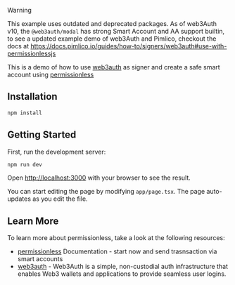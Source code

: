 > [!WARNING]
> This example uses outdated and deprecated packages. As of web3Auth v10, the `@web3auth/modal` has strong Smart Account and AA support builtin, to see a updated example demo of web3Auth and Pimlico, checkout the docs at https://docs.pimlico.io/guides/how-to/signers/web3auth#use-with-permissionlessjs

This is a demo of how to use [web3auth](https://web3auth.io/) as signer and create a safe smart account using [permissionless](https://github.com/pimlicolabs/permissionless.js)

## Installation

```bash
npm install
```

## Getting Started

First, run the development server:

```bash
npm run dev
```

Open [http://localhost:3000](http://localhost:3000) with your browser to see the result.

You can start editing the page by modifying `app/page.tsx`. The page auto-updates as you edit the file.

## Learn More

To learn more about permissionless, take a look at the following resources:

- [permissionless](https://docs.pimlico.io/permissionless) Documentation - start now and send trasnsaction via smart accounts
- [web3auth](https://nextjs.org/learn) - Web3Auth is a simple, non-custodial auth infrastructure that enables Web3 wallets and applications to provide seamless user logins.
